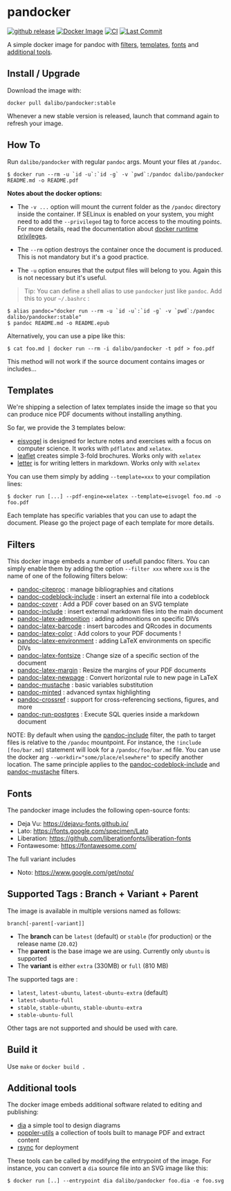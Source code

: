 # pandocker

[![github
release](https://img.shields.io/github/release/dalibo/pandocker.svg?label=current+release)](https://github.com/dalibo/pandocker/releases)
[![Docker Image](https://img.shields.io/docker/automated/dalibo/pandocker.svg)](https://hub.docker.com/r/dalibo/pandocker)
[![CI](https://github.com/dalibo/pandocker/actions/workflows/ubuntu.yml/badge.svg?branch=latest)](https://github.com/dalibo/pandocker/actions/workflows/ubuuntuOA.yml)
[![Last Commit](https://img.shields.io/github/last-commit/dalibo/pandocker.svg)](https://github.com/dalibo/pandocker/branches)

A simple docker image for pandoc with [filters], [templates], [fonts] and [additional tools].

[filters]: #filters
[templates]: #templates
[fonts]: #fonts
[additional tools]: #additional_tools

## Install / Upgrade

Download the image with:

```console
docker pull dalibo/pandocker:stable
```

Whenever a new stable version is released, launch that command again to refresh your image.

## How To

Run `dalibo/pandocker`  with regular `pandoc` args. Mount your files at `/pandoc`.

```console
$ docker run --rm -u `id -u`:`id -g` -v `pwd`:/pandoc dalibo/pandocker README.md -o README.pdf
```

**Notes about the docker options:**

* The `-v ...` option will mount the current folder as the `/pandoc` directory
  inside the container. If SELinux is enabled on your system, you might need to
  add the `--privileged` tag to force access to the mouting points. For more
  details, read the documentation about [docker runtime privileges].

[docker runtime privileges]: https://docs.docker.com/engine/reference/run/#runtime-privilege-and-linux-capabilities


* The `--rm` option destroys the container once the document is produced.
  This is not mandatory but it's a good practice.

* The `-u` option ensures that the output files will belong to you.
  Again this is not necessary but it's useful.

> Tip: You can define a shell alias to use `pandocker` just like `pandoc`.
> Add this to your `~/.bashrc` :

```console
$ alias pandoc="docker run --rm -u `id -u`:`id -g` -v `pwd`:/pandoc dalibo/pandocker:stable"
$ pandoc README.md -o README.epub
```

Alternatively, you can use a pipe like this:

```console
$ cat foo.md | docker run --rm -i dalibo/pandocker -t pdf > foo.pdf
```

This method will not work if the source document contains images or includes...

## Templates

We're shipping a selection of latex templates inside the image so that you
can produce nice PDF documents without installing anything.

So far, we provide the 3 templates below:

* [eisvogel] is designed for lecture notes and exercises with a focus on computer
  science. It works with `pdflatex` and `xelatex`.
* [leaflet] creates simple 3-fold brochures. Works only with `xelatex`
* [letter] is for writing letters in markdown. Works only with `xelatex`

You can use them simply by adding `--template=xxx` to your compilation
lines:

``` console
$ docker run [...] --pdf-engine=xelatex --template=eisvogel foo.md -o foo.pdf
```

Each template has specific variables that you can use to adapt the document.
Please go the project page of each template for more details.

[eisvogel]: https://github.com/Wandmalfarbe/pandoc-latex-template
[leaflet]: https://gitlab.com/daamien/pandoc-leaflet-template
[letter]: https://github.com/aaronwolen/pandoc-letter

## Filters

This docker image embeds a number of usefull pandoc filters. You can simply enable them
by adding the option `--filter xxx` where `xxx` is the name of one of the following
filters below:

* [pandoc-citeproc] : manage bibliographies and citations
* [pandoc-codeblock-include] : insert an external file into a codeblock
* [pandoc-cover] : Add a PDF cover based on an SVG template
* [pandoc-include] : insert external markdown files into the main document
* [pandoc-latex-admonition] : adding admonitions on specific DIVs
* [pandoc-latex-barcode] : insert barcodes and QRcodes in documents
* [pandoc-latex-color] : Add colors to your PDF documents !
* [pandoc-latex-environment] : adding LaTeX environments on specific DIVs
* [pandoc-latex-fontsize] : Change size of a specific section of the document
* [pandoc-latex-margin] : Resize the margins of your PDF documents
* [pandoc-latex-newpage] : Convert horizontal rule to new page in LaTeX
* [pandoc-mustache] : basic variables substitution
* [pandoc-minted] : advanced syntax highlighting
* [pandoc-crossref] : support for cross-referencing sections, figures, and more
* [pandoc-run-postgres] : Execute SQL queries inside a markdown document



NOTE: By default when using the [pandoc-include] filter, the path to target
files is relative to the `/pandoc` mountpoint. For instance,
the `!include [foo/bar.md]` statement will look for a `/pandoc/foo/bar.md` file.
You can use the docker arg `--workdir="some/place/elsewhere"` to specify
another location. The same principle applies to the [pandoc-codeblock-include]
and [pandoc-mustache] filters.

[pandoc-cover]: https://github.com/daamien/pandoc-cover
[pandoc-citeproc]: https://pandoc.org/demo/example19/Extension-citations.html
[pandoc-codeblock-include]: https://github.com/chdemko/pandoc-codeblock-include
[pandoc-include]: https://github.com/DCsunset/pandoc-include
[pandoc-latex-admonition]: https://github.com/chdemko/pandoc-latex-admonition
[pandoc-latex-barcode]: https://github.com/daamien/pandoc-latex-barcode
[pandoc-latex-color]: https://github.com/chdemko/pandoc-latex-color
[pandoc-latex-environment]: https://github.com/chdemko/pandoc-latex-environment
[pandoc-latex-fontsize]: https://github.com/chdemko/pandoc-latex-fonsize
[pandoc-latex-margin]: https://github.com/chdemko/pandoc-latex-margin
[pandoc-latex-newpage]: https://github.com/chdemko/pandoc-latex-newpage
[pandoc-mustache]: https://github.com/michaelstepner/pandoc-mustache
[pandoc-minted]: https://github.com/nick-ulle/pandoc-minted
[pandoc-crossref]: https://github.com/lierdakil/pandoc-crossref
[pandoc-run-postgres]: https://github.com/daamien/pandoc-run-postgres

## Fonts

The pandocker image includes the following open-source fonts:

* Deja Vu: https://dejavu-fonts.github.io/
* Lato: https://fonts.google.com/specimen/Lato
* Liberation: https://github.com/liberationfonts/liberation-fonts
* Fontawesome: https://fontawesome.com/

The full variant includes

* Noto: https://www.google.com/get/noto/

## Supported Tags : Branch + Variant + Parent

The image is available in multiple versions named as follows:

`branch[-parent[-variant]]`

* The __branch__ can be `latest` (default) or `stable` (for production)
  or the release name (`20.02`)
* The __parent__ is the base image we are using. Currently only `ubuntu`
  is supported
* The __variant__ is either `extra` (330MB) or `full` (810 MB)

The supported tags are :

* `latest`, `latest-ubuntu`, `latest-ubuntu-extra` (default)
* `latest-ubuntu-full`
* `stable`, `stable-ubuntu`, `stable-ubuntu-extra`
* `stable-ubuntu-full`

Other tags are not supported and should be used with care.


## Build it

Use `make` or `docker build .`


## Additional tools

The docker image embeds additional software related to editing and publishing:

* [dia] a simple tool to design diagrams
* [poppler-utils] a collection of tools built to manage PDF and extract content
* [rsync] for deployment

[dia]: http://dia-installer.de/
[poppler-utils]: https://en.wikipedia.org/wiki/Poppler_(software)#poppler-utils
[rsync]: https://rsync.samba.org/documentation.html

These tools can be called by modifying the entrypoint of the image. For instance,
you can convert a `dia` source file into an SVG image like this:

``` console
$ docker run [..] --entrypoint dia dalibo/pandocker foo.dia -e foo.svg
```


